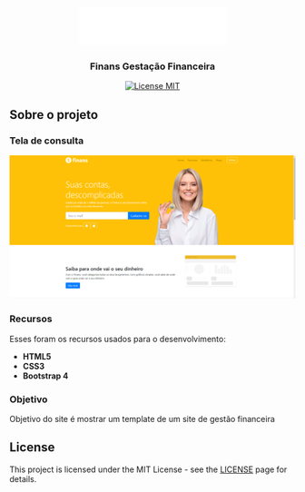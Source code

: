<p align="center">
  <a href="https://github.com/othneildrew/Best-README-Template">
    <img src="Finans/img/logo.png" alt="Logo">
  </a>

  <h3 align="center">Finans Gestação Financeira</h3>
</p>

<p align="center">
  <a href="https://opensource.org/licenses/MIT">
    <img src="https://img.shields.io/badge/License-MIT-blue.svg" alt="License MIT">
  </a>
</p>

## Sobre o projeto
### Tela de consulta

<img src="/Finans/img/tela-inicial-finans.PNG" ></img>


### Recursos

Esses foram os recursos usados para o desenvolvimento:

- **HTML5** 
- **CSS3** 
- **Bootstrap 4**


### Objetivo

Objetivo do site é mostrar um template de um site de gestão financeira

## License

This project is licensed under the MIT License - see the [LICENSE](https://opensource.org/licenses/MIT) page for details.
